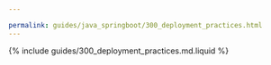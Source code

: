 ```yaml
---

permalink: guides/java_springboot/300_deployment_practices.html
---
```


{% include guides/300_deployment_practices.md.liquid %}
